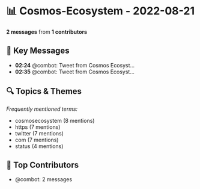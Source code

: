 # 📊 Cosmos-Ecosystem - 2022-08-21
**2 messages** from **1 contributors**

## 💬 Key Messages
- **02:24** @combot: [‌‌‌‌‎⁠](https://twitter.com/CosmosEcosystem/status/1561177425865838595)Tweet from Cosmos Ecosyst...
- **02:35** @combot: [‌‌‌‌‎⁠](https://twitter.com/CosmosEcosystem/status/1561180013222940673)Tweet from Cosmos Ecosyst...

## 🔍 Topics & Themes
*Frequently mentioned terms:*
- cosmosecosystem (8 mentions)
- https (7 mentions)
- twitter (7 mentions)
- com (7 mentions)
- status (4 mentions)

## 👥 Top Contributors
- @combot: 2 messages